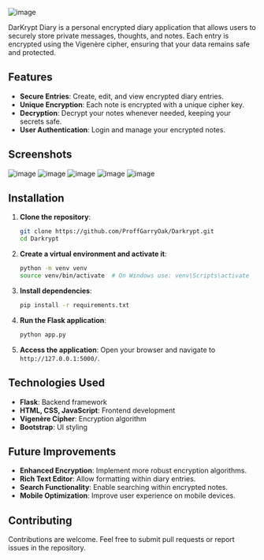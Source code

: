 ![image](https://github.com/user-attachments/assets/d651694a-e12b-4e91-8886-a4e380dbfbed)

DarKrypt Diary is a personal encrypted diary application that allows users to securely store private messages, thoughts, and notes. Each entry is encrypted using the Vigenère cipher, ensuring that your data remains safe and protected.

## Features

- **Secure Entries**: Create, edit, and view encrypted diary entries.
- **Unique Encryption**: Each note is encrypted with a unique cipher key.
- **Decryption**: Decrypt your notes whenever needed, keeping your secrets safe.
- **User Authentication**: Login and manage your encrypted notes.

## Screenshots

![image](https://github.com/user-attachments/assets/daf9546e-35d2-4636-b567-ab9287097e26)
![image](https://github.com/user-attachments/assets/c6afe6a6-d8dc-410c-85b8-055fc4e67f6b)
![image](https://github.com/user-attachments/assets/5aa1a587-6b2a-4c00-8345-ebdec07d0a22)
![image](https://github.com/user-attachments/assets/933e6416-fd77-499d-8890-936b4ef7640f)
![image](https://github.com/user-attachments/assets/cb912a78-197c-4824-8e27-a85fd236a623)


## Installation

1. **Clone the repository**:
   ```bash
   git clone https://github.com/ProffGarryOak/Darkrypt.git
   cd Darkrypt
   ```

2. **Create a virtual environment and activate it**:
   ```bash
   python -m venv venv
   source venv/bin/activate  # On Windows use: venv\Scripts\activate
   ```

3. **Install dependencies**:
   ```bash
   pip install -r requirements.txt
   ```

4. **Run the Flask application**:
   ```bash
   python app.py
   ```

5. **Access the application**:
   Open your browser and navigate to `http://127.0.0.1:5000/`.

## Technologies Used

- **Flask**: Backend framework
- **HTML, CSS, JavaScript**: Frontend development
- **Vigenère Cipher**: Encryption algorithm
- **Bootstrap**: UI styling

## Future Improvements

- **Enhanced Encryption**: Implement more robust encryption algorithms.
- **Rich Text Editor**: Allow formatting within diary entries.
- **Search Functionality**: Enable searching within encrypted notes.
- **Mobile Optimization**: Improve user experience on mobile devices.

## Contributing

Contributions are welcome. Feel free to submit pull requests or report issues in the repository.
